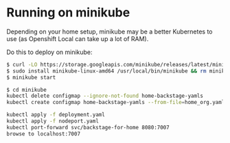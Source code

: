 # Running on minikube

Depending on your home setup, minikube may be a better Kubernetes to use (as Openshift Local can take up a lot of RAM).

Do this to deploy on minikube:

```bash
$ curl -LO https://storage.googleapis.com/minikube/releases/latest/minikube-linux-amd64
$ sudo install minikube-linux-amd64 /usr/local/bin/minikube && rm minikube-linux-amd64
$ minikube start

$ cd minikube
kubectl delete configmap --ignore-not-found home-backstage-yamls
kubectl create configmap home-backstage-yamls --from-file=home_org.yaml

kubectl apply -f deployment.yaml
kubectl apply -f nodeport.yaml
kubectl port-forward svc/backstage-for-home 8080:7007
browse to localhost:7007
```